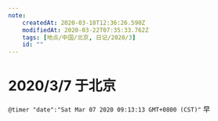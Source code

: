 ```yaml
---
note:
    createdAt: 2020-03-18T12:36:26.590Z
    modifiedAt: 2020-03-22T07:35:33.762Z
    tags: [地点/中国/北京, 日记/2020/3]
    id: ""
---
```

# 2020/3/7 于北京

`@timer "date":"Sat Mar 07 2020 09:13:13 GMT+0800 (CST)"`
早

